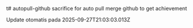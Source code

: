 t# autopull-github
sacrifice for auto pull merge github to get achievement


Update otomatis pada 2025-09-27T21:03:03.013Z